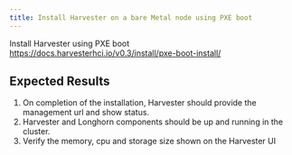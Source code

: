 ```yaml
---
title: Install Harvester on a bare Metal node using PXE boot		
---
```

Install Harvester using PXE boot
https://docs.harvesterhci.io/v0.3/install/pxe-boot-install/

## Expected Results
1. On completion of the installation, Harvester should provide the management url and show status.
2. Harvester and Longhorn components should be up and running in the cluster.
3. Verify the memory, cpu and storage size shown on the Harvester UI
